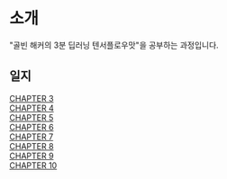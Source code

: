 ﻿# 소개
"골빈 해커의 3분 딥러닝 텐서플로우맛"을 공부하는 과정입니다.<br>

## 일지
[CHAPTER 3](./study/chapter3.md)<br>
[CHAPTER 4](./study/chapter4.md)<br>
[CHAPTER 5](./study/chapter5.md)<br>
[CHAPTER 6](./study/chapter6.md)<br>
[CHAPTER 7](./study/chapter7.md)<br>
[CHAPTER 8](./study/chapter8.md)<br>
[CHAPTER 9](./study/chapter9.md)<br>
[CHAPTER 10](./study/chapter10.md)<br>